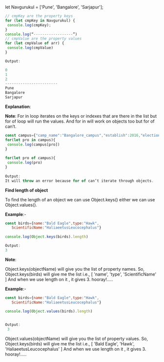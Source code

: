 let Navgurukul = ['Pune', 'Bangalore', 'Sarjapur'];
 
```js
// cmpKey are the property keys
for (let cmpKey in Navgurukul) {
 console.log(cmpKey);
}
console.log(“------------------”)
// cmpValue are the property values
for (let cmpValue of arr) {
 console.log(cmpValue)
}

Output:

0
1
2
------------------------
Pune
Bangalore
Sarjapur

```

**Explanation**:

**Note**: For in loop iterates on the keys or indexes that are there in the list but for of loop will run the values. And for in will work on objects too but for of can’t.

```js
const campus={"camp_name":"Bangalore_campus","establish":2016,"election":"three_months"}
for(let pro in campus){
 console.log(campus[pro])
}
 
for(let pro of campus){
 console.log(pro)
}
 
Output:
It will throw an error because for of can’t iterate through objects.

```

**Find length of object**

To find the length of an object we can use Object.keys() either we can use  Object.values().

**Example**:-
```js
const birds={name:"Bald Eagle",type:"Hawk",
   ScientificName:"HaliaeetusLeucocephalus"}
          
console.log(Object.keys(birds).length)

Output: 
3

```

**Note**: 

Object.keys(objectName) will give you the list of property names.
So, Object.keys(birds) will give me the list i.e., 
[ 'name', 'type', 'ScientificName' ]
And when we use length on it , it gives 3. hooray!.....
	
**Example**:-
```js
const birds={name:"Bald Eagle",type:"Hawk",
   ScientificName:"HaliaeetusLeucocephalus"}
          
console.log(Object.values(birds).length)
      

Output: 
 3

```

Object.values(objectName) will give you the list of property values.
So, Object.keys(birds) will give me the list i.e., 
[ 'Bald Eagle', 'Hawk', 'HaliaeetusLeucocephalus' ]
And when we use length on it , it gives 3. hooray!.....	

